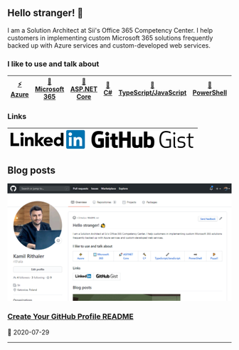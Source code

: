 ## Hello stranger! 👋

I am a Solution Architect at Sii's Office 365 Competency Center. I help customers in implementing custom Microsoft 365 solutions frequently backed up with Azure services and custom-developed web services.

### I like to use and talk about

[⚡ Azure](https://github.com/rithala/rithala/tree/master/articles/azure) | [🏢 Microsoft 365](https://github.com/rithala/rithala/tree/master/articles/microsoft365) | [🚀 ASP.NET Core](https://github.com/rithala/rithala/tree/master/articles/aspnetcore) | [🔨 C#](https://github.com/rithala/rithala/tree/master/articles/csharp) | [🔧 TypeScript/JavaScript](https://github.com/rithala/rithala/tree/master/articles/typescript) | [🔦 PowerShell](https://github.com/rithala/rithala/tree/master/articles/powershell) | [🍕 Pizza!!](https://github.com/rithala/rithala/tree/master/articles/misc)
-|-|-|-|-|-|-

### Links

[![LinkedIn Profile](https://raw.githubusercontent.com/rithala/rithala/master/assets/linkedin.svg)](https://www.linkedin.com/in/rithaler/) | [![GitHub Gists](https://raw.githubusercontent.com/rithala/rithala/master/assets/gist.svg)](https://gist.github.com/rithala)
-|-

## Blog posts



<img alt="Create Your GitHub Profile README" src="https://github.com/rithala/rithala/raw/master/articles/misc/github-profile-readme/poster.png"/>

### [Create Your GitHub Profile README](https://github.com/rithala/rithala/tree/master/articles/misc/github-profile-readme)
📅 2020-07-29

---